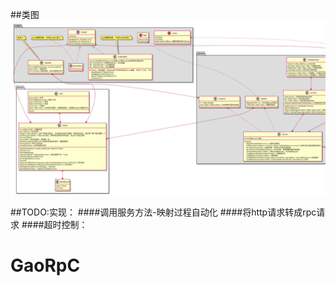 ##类图
![avatar](https://github.com/CiachoG/GaoRpC/blob/main/class.png)

##TODO:实现：
####调用服务方法-映射过程自动化
####将http请求转成rpc请求
####超时控制：


# GaoRpC
